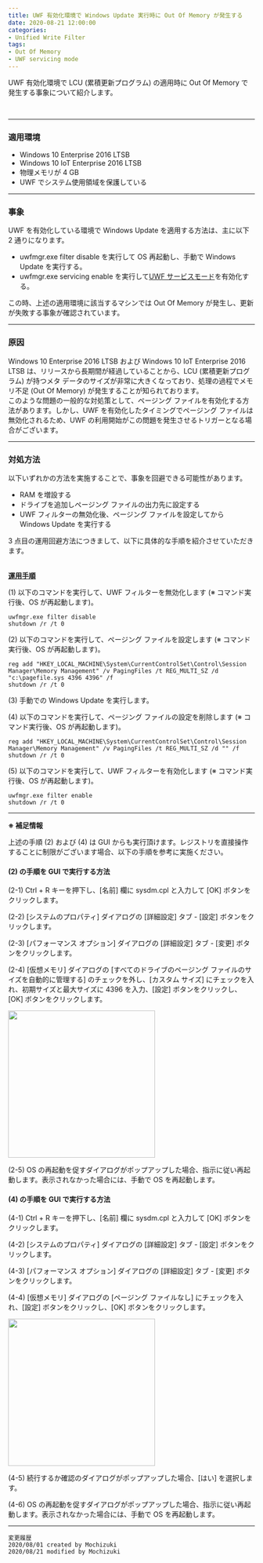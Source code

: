 ```yaml
---
title: UWF 有効化環境で Windows Update 実行時に Out Of Memory が発生する
date: 2020-08-21 12:00:00
categories:
- Unified Write Filter
tags:
- Out Of Memory
- UWF servicing mode
---
```

UWF 有効化環境で LCU (累積更新プログラム) の適用時に Out Of Memory で発生する事象について紹介します。
<!-- more -->
<br>

***
### 適用環境
- Windows 10 Enterprise 2016 LTSB
- Windows 10 IoT Enterprise 2016 LTSB
- 物理メモリが 4 GB
- UWF でシステム使用領域を保護している

---

### 事象
UWF を有効化している環境で Windows Update を適用する方法は、主に以下 2 通りになります。

- uwfmgr.exe filter disable を実行して OS 再起動し、手動で Windows Update を実行する。  
- uwfmgr.exe servicing enable を実行して[UWF サービスモード](https://docs.microsoft.com/ja-jp/windows-hardware/customize/enterprise/service-uwf-protected-devices)を有効化する。  

この時、上述の適用環境に該当するマシンでは Out Of Memory が発生し、更新が失敗する事象が確認されています。 

--- 

### 原因
Windows 10 Enterprise 2016 LTSB および Windows 10 IoT Enterprise 2016 LTSB は、リリースから長期間が経過していることから、LCU (累積更新プログラム) が持つメタ データのサイズが非常に大きくなっており、処理の過程でメモリ不足 (Out Of Memory) が発生することが知られております。  
このような問題の一般的な対処策として、ページング ファイルを有効化する方法があります。しかし、UWF を有効化したタイミングでページング ファイルは無効化されるため、UWF の利用開始がこの問題を発生させるトリガーとなる場合がございます。  

---

### 対処方法
以下いずれかの方法を実施することで、事象を回避できる可能性があります。  

- RAM を増設する
- ドライブを追加しページング ファイルの出力先に設定する
- UWF フィルターの無効化後、ページング ファイルを設定してから Windows Update を実行する

3 点目の運用回避方法につきまして、以下に具体的な手順を紹介させていただきます。  

</br>
<b><u>運用手順</u></b>

(1) 以下のコマンドを実行して、UWF フィルターを無効化します (※ コマンド実行後、OS が再起動します)。
```
uwfmgr.exe filter disable
shutdown /r /t 0
```

(2) 以下のコマンドを実行して、ページング ファイルを設定します (※ コマンド実行後、OS が再起動します)。
```
reg add "HKEY_LOCAL_MACHINE\System\CurrentControlSet\Control\Session Manager\Memory Management" /v PagingFiles /t REG_MULTI_SZ /d "c:\pagefile.sys 4396 4396" /f
shutdown /r /t 0
```

(3) 手動での Windows Update を実行します。

(4) 以下のコマンドを実行して、ページング ファイルの設定を削除します (※ コマンド実行後、OS が再起動します)。  
```
reg add "HKEY_LOCAL_MACHINE\System\CurrentControlSet\Control\Session Manager\Memory Management" /v PagingFiles /t REG_MULTI_SZ /d "" /f
shutdown /r /t 0
```

(5) 以下のコマンドを実行して、UWF フィルターを有効化します (※ コマンド実行後、OS が再起動します)。  
```
uwfmgr.exe filter enable
shutdown /r /t 0
```

---
<b>※ 補足情報</b>  

上述の手順 (2) および (4) は GUI からも実行頂けます。レジストリを直接操作することに制限がございます場合、以下の手順を参考に実施ください。  

#### (2) の手順を GUI で実行する方法
(2-1) Ctrl + R キーを押下し、[名前] 欄に sysdm.cpl と入力して [OK] ボタンをクリックします。  

(2-2) [システムのプロパティ] ダイアログの [詳細設定] タブ - [設定] ボタンをクリックします。  

(2-3) [パフォーマンス オプション] ダイアログの [詳細設定] タブ - [変更] ボタンをクリックします。  

(2-4) [仮想メモリ] ダイアログの [すべてのドライブのページング ファイルのサイズを自動的に管理する] のチェックを外し、[カスタム サイズ] にチェックを入れ、初期サイズと最大サイズに 4396 を入力、[設定] ボタンをクリックし、[OK] ボタンをクリックします。

<img src="https://jpiotblog.github.io/images/UWF-out-of-memory/Virtual-memory-2-4.png" width=300px>  

(2-5) OS の再起動を促すダイアログがポップアップした場合、指示に従い再起動します。表示されなかった場合には、手動で OS を再起動します。  

#### (4) の手順を GUI で実行する方法
(4-1) Ctrl + R キーを押下し、[名前] 欄に sysdm.cpl と入力して [OK] ボタンをクリックします。  

(4-2) [システムのプロパティ] ダイアログの [詳細設定] タブ - [設定] ボタンをクリックします。  

(4-3) [パフォーマンス オプション] ダイアログの [詳細設定] タブ - [変更] ボタンをクリックします。  

(4-4) [仮想メモリ] ダイアログの [ページング ファイルなし] にチェックを入れ、[設定] ボタンをクリックし、[OK] ボタンをクリックします。

<img src="https://jpiotblog.github.io/images/UWF-out-of-memory/Virtual-memory-4-4.png" width=300px>  

(4-5) 続行するか確認のダイアログがポップアップした場合、[はい] を選択します。

(4-6) OS の再起動を促すダイアログがポップアップした場合、指示に従い再起動します。表示されなかった場合には、手動で OS を再起動します。  

***
`変更履歴`  
`2020/08/01 created by Mochizuki`  
`2020/08/21 modified by Mochizuki`  